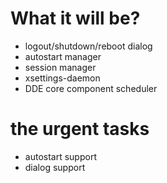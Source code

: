 What it will be?
===============
* logout/shutdown/reboot dialog
* autostart manager
* session manager
* xsettings-daemon
* DDE core component scheduler


the urgent tasks
================
* autostart support
* dialog support
